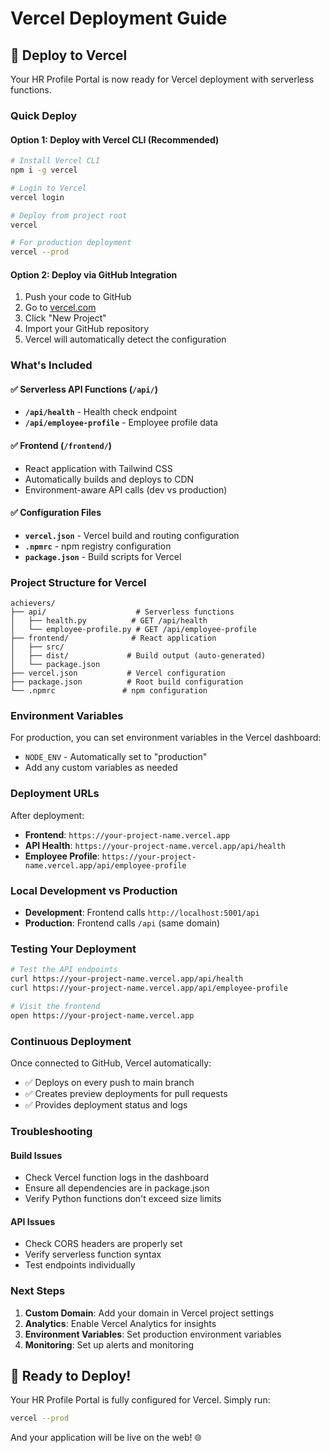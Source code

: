 # Vercel Deployment Guide

## 🚀 Deploy to Vercel

Your HR Profile Portal is now ready for Vercel deployment with serverless functions.

### Quick Deploy

#### Option 1: Deploy with Vercel CLI (Recommended)

```bash
# Install Vercel CLI
npm i -g vercel

# Login to Vercel
vercel login

# Deploy from project root
vercel

# For production deployment
vercel --prod
```

#### Option 2: Deploy via GitHub Integration

1. Push your code to GitHub
2. Go to [vercel.com](https://vercel.com)
3. Click "New Project"
4. Import your GitHub repository
5. Vercel will automatically detect the configuration

### What's Included

#### ✅ Serverless API Functions (`/api/`)
- **`/api/health`** - Health check endpoint
- **`/api/employee-profile`** - Employee profile data

#### ✅ Frontend (`/frontend/`)
- React application with Tailwind CSS
- Automatically builds and deploys to CDN
- Environment-aware API calls (dev vs production)

#### ✅ Configuration Files
- **`vercel.json`** - Vercel build and routing configuration
- **`.npmrc`** - npm registry configuration
- **`package.json`** - Build scripts for Vercel

### Project Structure for Vercel

```
achievers/
├── api/                    # Serverless functions
│   ├── health.py          # GET /api/health
│   └── employee-profile.py # GET /api/employee-profile
├── frontend/              # React application
│   ├── src/
│   ├── dist/             # Build output (auto-generated)
│   └── package.json
├── vercel.json           # Vercel configuration
├── package.json          # Root build configuration
└── .npmrc               # npm configuration
```

### Environment Variables

For production, you can set environment variables in the Vercel dashboard:

- `NODE_ENV` - Automatically set to "production"
- Add any custom variables as needed

### Deployment URLs

After deployment:
- **Frontend**: `https://your-project-name.vercel.app`
- **API Health**: `https://your-project-name.vercel.app/api/health`
- **Employee Profile**: `https://your-project-name.vercel.app/api/employee-profile`

### Local Development vs Production

- **Development**: Frontend calls `http://localhost:5001/api`
- **Production**: Frontend calls `/api` (same domain)

### Testing Your Deployment

```bash
# Test the API endpoints
curl https://your-project-name.vercel.app/api/health
curl https://your-project-name.vercel.app/api/employee-profile

# Visit the frontend
open https://your-project-name.vercel.app
```

### Continuous Deployment

Once connected to GitHub, Vercel automatically:
- ✅ Deploys on every push to main branch
- ✅ Creates preview deployments for pull requests
- ✅ Provides deployment status and logs

### Troubleshooting

#### Build Issues
- Check Vercel function logs in the dashboard
- Ensure all dependencies are in package.json
- Verify Python functions don't exceed size limits

#### API Issues
- Check CORS headers are properly set
- Verify serverless function syntax
- Test endpoints individually

### Next Steps

1. **Custom Domain**: Add your domain in Vercel project settings
2. **Analytics**: Enable Vercel Analytics for insights
3. **Environment Variables**: Set production environment variables
4. **Monitoring**: Set up alerts and monitoring

## 🎉 Ready to Deploy!

Your HR Profile Portal is fully configured for Vercel. Simply run:

```bash
vercel --prod
```

And your application will be live on the web! 🌐
